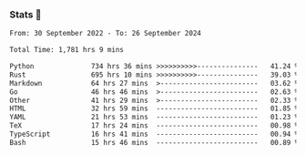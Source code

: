 ### Stats 👋
<!--START_SECTION:waka-->

```txt
From: 30 September 2022 - To: 26 September 2024

Total Time: 1,781 hrs 9 mins

Python              734 hrs 36 mins >>>>>>>>>>---------------   41.24 %
Rust                695 hrs 10 mins >>>>>>>>>>---------------   39.03 %
Markdown            64 hrs 27 mins  >------------------------   03.62 %
Go                  46 hrs 46 mins  >------------------------   02.63 %
Other               41 hrs 29 mins  >------------------------   02.33 %
HTML                32 hrs 59 mins  -------------------------   01.85 %
YAML                21 hrs 53 mins  -------------------------   01.23 %
TeX                 17 hrs 24 mins  -------------------------   00.98 %
TypeScript          16 hrs 41 mins  -------------------------   00.94 %
Bash                15 hrs 46 mins  -------------------------   00.89 %
```

<!--END_SECTION:waka-->

<!--
**buhaytza2005/buhaytza2005** is a ✨ _special_ ✨ repository because its `README.md` (this file) appears on your GitHub profile.

Here are some ideas to get you started:

- 🔭 I’m currently working on ...
- 🌱 I’m currently learning ...
- 👯 I’m looking to collaborate on ...
- 🤔 I’m looking for help with ...
- 💬 Ask me about ...
- 📫 How to reach me: ...
- 😄 Pronouns: ...
- ⚡ Fun fact: ...
-->


